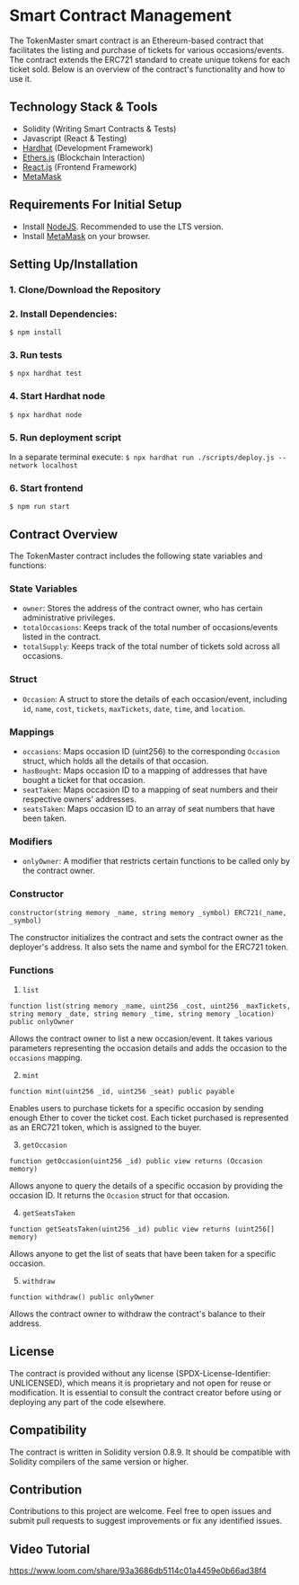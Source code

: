 


# Smart Contract Management

The TokenMaster smart contract is an Ethereum-based contract that facilitates the listing and purchase of tickets for various occasions/events. The contract extends the ERC721 standard to create unique tokens for each ticket sold. Below is an overview of the contract's functionality and how to use it.

## Technology Stack & Tools

- Solidity (Writing Smart Contracts & Tests)
- Javascript (React & Testing)
- [Hardhat](https://hardhat.org/) (Development Framework)
- [Ethers.js](https://docs.ethers.io/v5/) (Blockchain Interaction)
- [React.js](https://reactjs.org/) (Frontend Framework)
- [MetaMask](https://metamask.io/)

## Requirements For Initial Setup
- Install [NodeJS](https://nodejs.org/en/). Recommended to use the LTS version.
- Install [MetaMask](https://metamask.io/) on your browser.

## Setting Up/Installation

### 1. Clone/Download the Repository

### 2. Install Dependencies:
`$ npm install`

### 3. Run tests
`$ npx hardhat test`

### 4. Start Hardhat node
`$ npx hardhat node`

### 5. Run deployment script
In a separate terminal execute:
`$ npx hardhat run ./scripts/deploy.js --network localhost`

### 6. Start frontend
`$ npm run start`

## Contract Overview

The TokenMaster contract includes the following state variables and functions:

### State Variables

- `owner`: Stores the address of the contract owner, who has certain administrative privileges.
- `totalOccasions`: Keeps track of the total number of occasions/events listed in the contract.
- `totalSupply`: Keeps track of the total number of tickets sold across all occasions.

### Struct

- `Occasion`: A struct to store the details of each occasion/event, including `id`, `name`, `cost`, `tickets`, `maxTickets`, `date`, `time`, and `location`.

### Mappings

- `occasions`: Maps occasion ID (uint256) to the corresponding `Occasion` struct, which holds all the details of that occasion.
- `hasBought`: Maps occasion ID to a mapping of addresses that have bought a ticket for that occasion.
- `seatTaken`: Maps occasion ID to a mapping of seat numbers and their respective owners' addresses.
- `seatsTaken`: Maps occasion ID to an array of seat numbers that have been taken.

### Modifiers

- `onlyOwner`: A modifier that restricts certain functions to be called only by the contract owner.

### Constructor

```solidity
constructor(string memory _name, string memory _symbol) ERC721(_name, _symbol)
```

The constructor initializes the contract and sets the contract owner as the deployer's address. It also sets the name and symbol for the ERC721 token.

### Functions

1. `list`

```solidity
function list(string memory _name, uint256 _cost, uint256 _maxTickets, string memory _date, string memory _time, string memory _location) public onlyOwner
```

Allows the contract owner to list a new occasion/event. It takes various parameters representing the occasion details and adds the occasion to the `occasions` mapping.

2. `mint`

```solidity
function mint(uint256 _id, uint256 _seat) public payable
```

Enables users to purchase tickets for a specific occasion by sending enough Ether to cover the ticket cost. Each ticket purchased is represented as an ERC721 token, which is assigned to the buyer.

3. `getOccasion`

```solidity
function getOccasion(uint256 _id) public view returns (Occasion memory)
```

Allows anyone to query the details of a specific occasion by providing the occasion ID. It returns the `Occasion` struct for that occasion.

4. `getSeatsTaken`

```solidity
function getSeatsTaken(uint256 _id) public view returns (uint256[] memory)
```

Allows anyone to get the list of seats that have been taken for a specific occasion.

5. `withdraw`

```solidity
function withdraw() public onlyOwner
```

Allows the contract owner to withdraw the contract's balance to their address.

## License

The contract is provided without any license (SPDX-License-Identifier: UNLICENSED), which means it is proprietary and not open for reuse or modification. It is essential to consult the contract creator before using or deploying any part of the code elsewhere.

## Compatibility

The contract is written in Solidity version 0.8.9. It should be compatible with Solidity compilers of the same version or higher.

## Contribution

Contributions to this project are welcome. Feel free to open issues and submit pull requests to suggest improvements or fix any identified issues.

## Video Tutorial

https://www.loom.com/share/93a3686db5114c01a4459e0b66ad38f4
